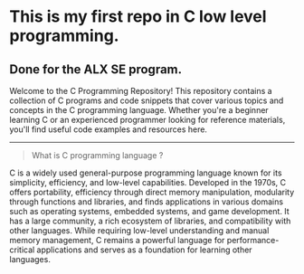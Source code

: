 # This is my first repo in C low level programming.
## Done for the ALX SE program.

Welcome to the C Programming Repository! This repository contains a collection of C programs and code snippets that cover various topics and concepts in the C programming language.
Whether you're a beginner learning C or an experienced programmer looking for reference materials, you'll find useful code examples and resources here.

-------------------------------------------------------------------------------------------------
> What is C programming language ?

C is a widely used general-purpose programming language known for its simplicity, efficiency, and low-level capabilities. Developed in the 1970s, C offers portability, efficiency
through direct memory manipulation, modularity through functions and libraries, and finds applications in various domains such as operating systems, embedded systems, and game
development. It has a large community, a rich ecosystem of libraries, and compatibility with other languages. While requiring low-level understanding and manual memory management, 
C remains a powerful language for performance-critical applications and serves as a foundation for learning other languages.


